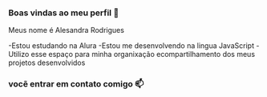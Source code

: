### Boas vindas ao meu perfil 💙

Meus nome é Alesandra Rodrigues

-Estou estudando na Alura 
-Estou me desenvolvendo na lingua JavaScript
-Utilizo esse espaço para minha organixação ecompartilhamento dos meus projetos desenvolvidos

### vocẽ entrar em contato comigo 📫
